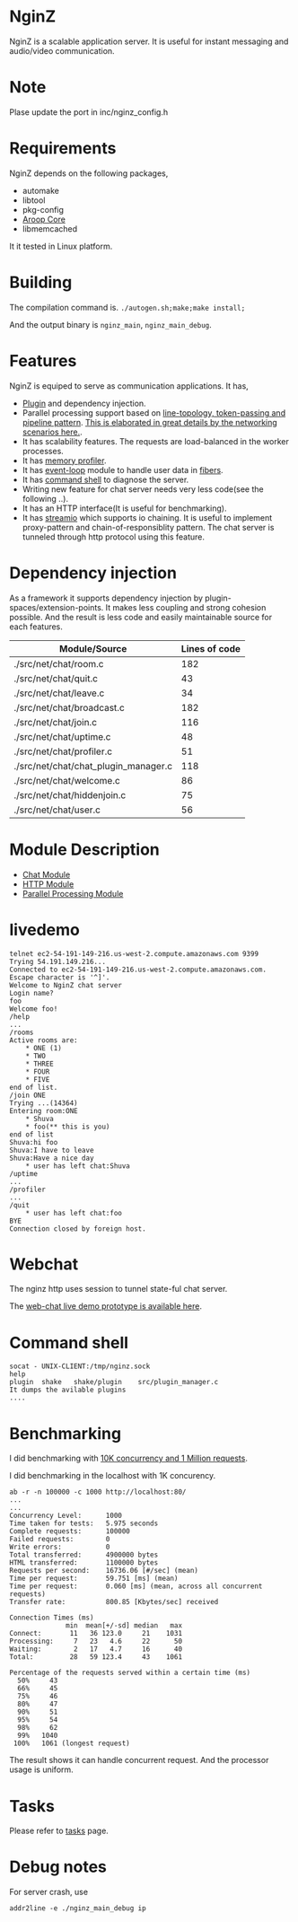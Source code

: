 
NginZ
==========

NginZ is a scalable application server. It is useful for instant messaging and audio/video communication.

Note
====

Plase update the port in inc/nginz\_config.h

Requirements
============

NginZ depends on the following packages,

- automake
- libtool
- pkg-config
- [Aroop Core](https://github.com/kamanashisroy/aroop_core)
- libmemcached

It it tested in Linux platform.

Building
========

The compilation command is. `./autogen.sh;make;make install;`

And the output binary is `nginz_main`, `nginz_main_debug`.

Features
========

NginZ is equiped to serve as communication applications. It has,

- [Plugin](src/plugin.c) and dependency injection.
- Parallel processing support based on [line-topology, token-passing and pipeline pattern](src/parallel/pipeline.c). [This is elaborated in great details by the networking scenarios here.](src/parallel/README.md).
- It has scalability features. The requests are load-balanced in the worker processes.
- It has [memory profiler](src/net/chat/profiler.c).
- It has [event-loop](src/event_loop.c) module to handle user data in [fibers](src/fiber.c).
- It has [command shell](src/shake.c) to diagnose the server.
- Writing new feature for chat server needs very less code(see the following ..). 
- It has an HTTP interface(It is useful for benchmarking).
- It has [streamio](src/net/streamio.c) which supports io chaining. It is useful to implement proxy-pattern and chain-of-responsiblity pattern. The chat server is tunneled through http protocol using this feature.

Dependency injection
====================

As a framework it supports dependency injection by plugin-spaces/extension-points. It makes less coupling and strong cohesion possible. And the result is less code and easily maintainable source for each features.

| Module/Source | Lines of code |
| --- | --- |
| ./src/net/chat/room.c | 182 |
| ./src/net/chat/quit.c | 43 |
| ./src/net/chat/leave.c | 34 |
| ./src/net/chat/broadcast.c | 182 |
| ./src/net/chat/join.c | 116 |
| ./src/net/chat/uptime.c | 48 |
| ./src/net/chat/profiler.c | 51 |
| ./src/net/chat/chat\_plugin\_manager.c | 118 |
| ./src/net/chat/welcome.c | 86 |
| ./src/net/chat/hiddenjoin.c | 75 |
| ./src/net/chat/user.c | 56 |

Module Description
===================

- [Chat Module](src/net/chat/README.md)
- [HTTP Module](src/net/http/README.md)
- [Parallel Processing Module](src/parallel/README.md)

livedemo
========

```
telnet ec2-54-191-149-216.us-west-2.compute.amazonaws.com 9399
Trying 54.191.149.216...
Connected to ec2-54-191-149-216.us-west-2.compute.amazonaws.com.
Escape character is '^]'.
Welcome to NginZ chat server
Login name?
foo
Welcome foo!
/help
...
/rooms
Active rooms are:
	* ONE (1)
	* TWO
	* THREE
	* FOUR
	* FIVE
end of list.
/join ONE
Trying ...(14364)
Entering room:ONE
	* Shuva
	* foo(** this is you)
end of list
Shuva:hi foo
Shuva:I have to leave
Shuva:Have a nice day
	* user has left chat:Shuva
/uptime
...
/profiler
...
/quit
	* user has left chat:foo
BYE
Connection closed by foreign host.
```

Webchat
========
The nginz http uses session to tunnel state-ful chat server.

The [web-chat live demo prototype is available here](http://ec2-54-191-149-216.us-west-2.compute.amazonaws.com/pagechat).

Command shell
=============

```
socat - UNIX-CLIENT:/tmp/nginz.sock
help
plugin	shake	shake/plugin	src/plugin_manager.c
It dumps the avilable plugins
....
```

Benchmarking
============

I did benchmarking with [10K concurrency and 1 Million requests](BENCHMARKING.md). 

I did benchmarking in the localhost with 1K concurency.

```
ab -r -n 100000 -c 1000 http://localhost:80/
...
...
Concurrency Level:      1000
Time taken for tests:   5.975 seconds
Complete requests:      100000
Failed requests:        0
Write errors:           0
Total transferred:      4900000 bytes
HTML transferred:       1100000 bytes
Requests per second:    16736.06 [#/sec] (mean)
Time per request:       59.751 [ms] (mean)
Time per request:       0.060 [ms] (mean, across all concurrent requests)
Transfer rate:          800.85 [Kbytes/sec] received

Connection Times (ms)
              min  mean[+/-sd] median   max
Connect:       11   36 123.0     21    1031
Processing:     7   23   4.6     22      50
Waiting:        2   17   4.7     16      40
Total:         28   59 123.4     43    1061

Percentage of the requests served within a certain time (ms)
  50%     43
  66%     45
  75%     46
  80%     47
  90%     51
  95%     54
  98%     62
  99%   1040
 100%   1061 (longest request)
```
The result shows it can handle concurrent request. And the processor usage is uniform.

Tasks
======

Please refer to [tasks](TASKS.md) page.

Debug notes
===========

For server crash, use

```
addr2line -e ./nginz_main_debug ip
```
